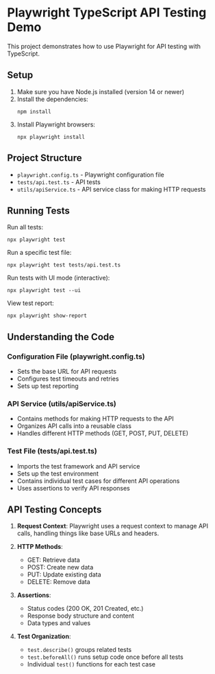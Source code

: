 # Playwright TypeScript API Testing Demo

This project demonstrates how to use Playwright for API testing with TypeScript.

## Setup

1. Make sure you have Node.js installed (version 14 or newer)
2. Install the dependencies:
   ```
   npm install
   ```
3. Install Playwright browsers:
   ```
   npx playwright install
   ```

## Project Structure

- `playwright.config.ts` - Playwright configuration file
- `tests/api.test.ts` - API tests
- `utils/apiService.ts` - API service class for making HTTP requests

## Running Tests

Run all tests:
```
npx playwright test
```

Run a specific test file:
```
npx playwright test tests/api.test.ts
```

Run tests with UI mode (interactive):
```
npx playwright test --ui
```

View test report:
```
npx playwright show-report
```

## Understanding the Code

### Configuration File (playwright.config.ts)
- Sets the base URL for API requests
- Configures test timeouts and retries
- Sets up test reporting

### API Service (utils/apiService.ts)
- Contains methods for making HTTP requests to the API
- Organizes API calls into a reusable class
- Handles different HTTP methods (GET, POST, PUT, DELETE)

### Test File (tests/api.test.ts)
- Imports the test framework and API service
- Sets up the test environment
- Contains individual test cases for different API operations
- Uses assertions to verify API responses

## API Testing Concepts

1. **Request Context**: Playwright uses a request context to manage API calls, handling things like base URLs and headers.

2. **HTTP Methods**:
   - GET: Retrieve data
   - POST: Create new data
   - PUT: Update existing data
   - DELETE: Remove data

3. **Assertions**:
   - Status codes (200 OK, 201 Created, etc.)
   - Response body structure and content
   - Data types and values

4. **Test Organization**:
   - `test.describe()` groups related tests
   - `test.beforeAll()` runs setup code once before all tests
   - Individual `test()` functions for each test case 